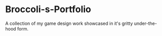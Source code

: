 # Broccoli-s-Portfolio
A collection of my game design work showcased in it's gritty under-the-hood form.

